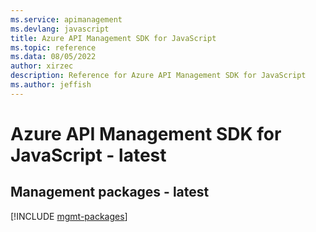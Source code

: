 ```yaml
---
ms.service: apimanagement
ms.devlang: javascript
title: Azure API Management SDK for JavaScript
ms.topic: reference
ms.data: 08/05/2022
author: xirzec
description: Reference for Azure API Management SDK for JavaScript
ms.author: jeffish
---
```

# Azure API Management SDK for JavaScript - latest

## Management packages - latest
[!INCLUDE [mgmt-packages](api-management-mgmt-index.md)]